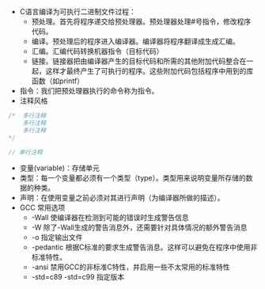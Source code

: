 - C语言编译为可执行二进制文件过程：
    - 预处理。首先将程序递交给预处理器。预处理器处理#号指令，修改程序代码。
    - 编译。预处理后的程序进入编译器。编译器将程序翻译成生成汇编。
    - 汇编。汇编代码转换机器指令（目标代码）     
    - 链接。链接器把由编译器产生的目标代码和所需的其他附加代码整合在一起，这样才最终产生了可执行的程序。这些附加代码包括程序中用到的库函数（如printf）
- 指令：我们把预处理器执行的命令称为指令。
- 注释风格
```c
/*  多行注释 
    多行注释 
    多行注释 
*/

// 单行注释
```
- 变量(variable)：存储单元
- 类型：每一个变量都必须有一个类型（type）。类型用来说明变量所存储的数据的种类。
- 声明：在使用变量之前必须对其进行声明（为编译器所做的描述）。
- GCC 常用选项
    - -Wall 使编译器在检测到可能的错误时生成警告信息
    - -W  除了-Wall生成的警告消息外，还需要针对具体情况的额外警告消息
    - -o 指定输出文件
    - -pedantic 根据C标准的要求生成警告消息。这样可以避免在程序中使用非标准特性。
    - -ansi 禁用GCC的非标准C特性，并启用一些不太常用的标准特性
    - -std=c89 -std=c99 指定版本